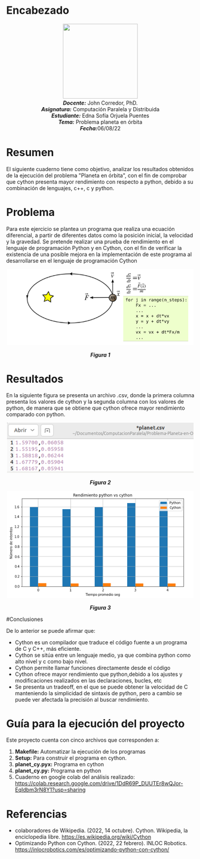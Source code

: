 # Encabezado
<p align="center"><img src="https://res-5.cloudinary.com/crunchbase-production/image/upload/c_lpad,h_256,w_256,f_auto,q_auto:eco/v1455514364/pim02bzqvgz0hibsra41.png"width="200" height="200">
</img><br>
<i><b>Docente:</b></i> John Corredor, PhD.
<br>
<i><b>Asignatura:</b></i> Computación Paralela y Distribuida
<br>
<i><b>Estudiante:</b></i> Edna Sofía Orjuela Puentes
<br>
<i><b>Tema:</b></i> Problema planeta en órbita
<br>
<i><b>Fecha:</b></i>06/08/22
<br>
</p>

# Resumen
El siguiente cuaderno tiene como objetivo, analizar los resultados obtenidos de la ejecución del problema "Planeta en órbita", con el fin de comprobar que cython presenta mayor rendimiento con respecto a python, debido a su combinación de lenguajes, c++, c y python.

# Problema 

Para este ejercicio se plantea un programa que realiza una ecuación diferencial, a partir de diferentes datos como la posición inicial, la velocidad y la gravedad. Se pretende realizar una prueba de rendimiento en el lenguaje de programación Python y en Cython, con el fin de verificar la existencia de una posible mejora en la implementación de este programa al desarrollarse en el lenguaje de programación Cython
<p align="center"> <img src="https://github.com/edso2103/Problema-Planeta-en-Orbita/blob/main/ejercicio.png" width="500"/> </p> 

<p align="center"><i><b>Figura 1</i></b></p>

# Resultados
En la siguiente figura se presenta un archivo .csv, donde la primera columna presenta los valores de cython y la segunda columna con los valores de python, de manera que se obtiene que cython ofrece mayor rendimiento comparado con python.

<p align="center"> <img src="https://github.com/edso2103/Problema-Planeta-en-Orbita/blob/main/ejercicio2.png" width="500"/> </p> 

<p align="center"><i><b>Figura 2</i></b></p>

<p align="center"> <img src="https://github.com/edso2103/Problema-Planeta-en-Orbita/blob/main/resultados.png" width="500"/> </p> 

<p align="center"><i><b>Figura 3</i></b></p>


#Conclusiones

De lo anterior se puede afirmar que:
* Cython es un compilador que traduce el código fuente a un programa de C y C++, más eficiente.
* Cython se sitúa entre un lenguaje medio, ya que combina python como alto nivel y c como bajo nivel.
* Cython permite llamar funciones directamente desde el código
* Cython ofrece mayor rendimiento que python,debido a los ajustes y modificaciones realizados en las declaraciones, bucles, etc
* Se presenta un tradeoff, en el que se puede obtener la velocidad de C manteniendo la simplicidad de sintaxis de python, pero a cambio se puede ver afectada la precisión al buscar rendimiento.

# Guía para la ejecución del proyecto

Este proyecto cuenta con cinco archivos que corresponden a:<br> 
1. **Makefile:** Automatizar la ejecución de los programas <br>
2. **Setup:** Para construir el programa en cython.<br>
3. **planet_cy.pyx:** Programa en cython
4. **planet_cy.py:** Programa en python
5. Cuaderno en google colab del análisis realizado: https://colab.research.google.com/drive/1DdR69P_DUUTEr8wQJor-EqIdbm3rN8Y1?usp=sharing

# Referencias
* colaboradores de Wikipedia. (2022, 14 octubre). Cython. Wikipedia, la enciclopedia libre. https://es.wikipedia.org/wiki/Cython 
* Optimizando Python con Cython. (2022, 22 febrero). INLOC Robotics. https://inlocrobotics.com/es/optimizando-python-con-cython/
